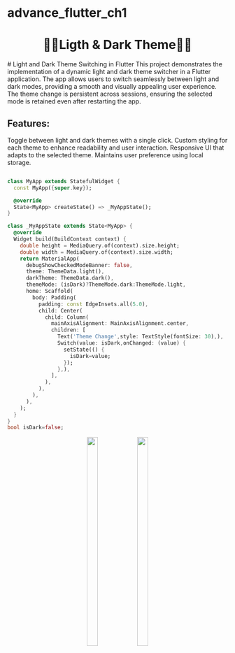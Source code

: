 # advance_flutter_ch1

<h1 align="center">🔶🔸Ligth & Dark Theme🔸🔶</h1>
# Light and Dark Theme Switching in Flutter
This project demonstrates the implementation of a dynamic light and dark theme switcher in a Flutter application. The app allows users to switch seamlessly between light and dark modes, providing a smooth and visually appealing user experience. The theme change is persistent across sessions, ensuring the selected mode is retained even after restarting the app.

## Features:
Toggle between light and dark themes with a single click.
Custom styling for each theme to enhance readability and user interaction.
Responsive UI that adapts to the selected theme.
Maintains user preference using local storage.

```dart

class MyApp extends StatefulWidget {
  const MyApp({super.key});

  @override
  State<MyApp> createState() => _MyAppState();
}

class _MyAppState extends State<MyApp> {
  @override
  Widget build(BuildContext context) {
    double height = MediaQuery.of(context).size.height;
    double width = MediaQuery.of(context).size.width;
    return MaterialApp(
      debugShowCheckedModeBanner: false,
      theme: ThemeData.light(),
      darkTheme: ThemeData.dark(),
      themeMode: (isDark)?ThemeMode.dark:ThemeMode.light,
      home: Scaffold(
        body: Padding(
          padding: const EdgeInsets.all(5.0),
          child: Center(
            child: Column(
              mainAxisAlignment: MainAxisAlignment.center,
              children: [
                Text('Theme Change',style: TextStyle(fontSize: 30),),
                Switch(value: isDark,onChanged: (value) {
                  setState(() {
                    isDark=value;
                  });
                },),
              ],
            ),
          ),
        ),
      ),
    );
  }
}
bool isDark=false;
```
<center>
<p>
 

  <img src="https://github.com/user-attachments/assets/e0503ead-fd2c-407e-a1f6-771f0afd46d3" width="22%" Height="35%">
   <img src="https://github.com/user-attachments/assets/202570e3-153d-4e00-a894-c7a2bfa1f3dc" width="22%" Height="35%">
   </p>
</center>
